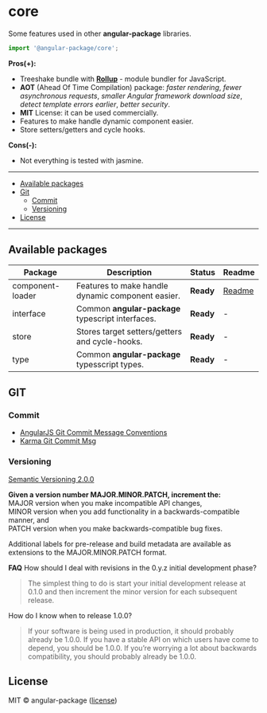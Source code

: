 # core

Some features used in other **angular-package** libraries.

```typescript
import '@angular-package/core';
```

**Pros(+):**
* Treeshake bundle with **[Rollup](https://rollupjs.org/#introduction)** - module bundler for JavaScript.
* **AOT** (Ahead Of Time Compilation) package: *faster rendering*, *fewer asynchronous requests*, *smaller Angular framework download size*, *detect template errors earlier*, *better security*.
* **MIT** License: it can be used commercially.
* Features to make handle dynamic component easier.
* Store setters/getters and cycle hooks.

**Cons(-):**
* Not everything is tested with jasmine.


----

* [Available packages](#available-packages)
* [Git](#git)
  * [Commit](#commit)
  * [Versioning](#versioning)
* [License](#license)

----


## Available packages

| Package                   | Description                                             | Status     | Readme      |
|---------------------------|---------------------------------------------------------|------------|-------------|
| component-loader          | Features to make handle dynamic component easier.       | **Ready**  | [Readme][0] |
| interface                 | Common **angular-package** typescript interfaces.       | **Ready**  | -           |
| store                     | Stores target setters/getters and cycle-hooks.          | **Ready**  | -           |
| type                      | Common **angular-package** typesscript types.           | **Ready**  | -           |

[0]: https://github.com/angular-package/angular-package/tree/master/packages/core/packages/component-loader#readme
[1]: https://github.com/angular-package/angular-package/tree/master/packages/core/packages/store#readme

## GIT

### Commit

- [AngularJS Git Commit Message Conventions](https://gist.github.com/stephenparish/9941e89d80e2bc58a153)   
- [Karma Git Commit Msg](http://karma-runner.github.io/0.10/dev/git-commit-msg.html)

### Versioning

[Semantic Versioning 2.0.0](http://semver.org/)

**Given a version number MAJOR.MINOR.PATCH, increment the:**  
MAJOR version when you make incompatible API changes,  
MINOR version when you add functionality in a backwards-compatible manner, and  
PATCH version when you make backwards-compatible bug fixes.

Additional labels for pre-release and build metadata are available as extensions to the MAJOR.MINOR.PATCH format.   

**FAQ**
How should I deal with revisions in the 0.y.z initial development phase?
>The simplest thing to do is start your initial development release at 0.1.0 and then increment the minor version for each subsequent release.

How do I know when to release 1.0.0?

>If your software is being used in production, it should probably already be 1.0.0. If you have a stable API on which users have come to depend, you should be 1.0.0. If you’re worrying a lot about backwards compatibility, you should probably already be 1.0.0.

## License

MIT © angular-package ([license](https://github.com/angular-package/angular-package/blob/master/LICENSE))

